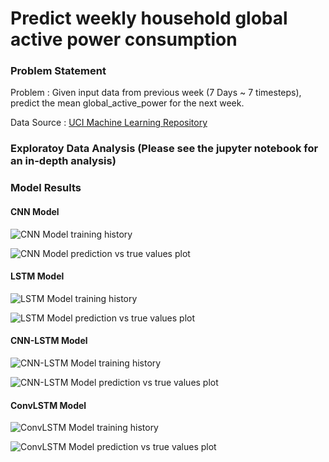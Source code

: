 ﻿
# Predict weekly household global active power consumption 

### Problem Statement
Problem : Given input data from previous week (7 Days ~ 7 timesteps), predict the mean global_active_power for the next week.  

Data Source : [UCI Machine Learning Repository](https://archive.ics.uci.edu/ml/datasets/individual+household+electric+power+consumption)

### Exploratoy Data Analysis  (Please see the jupyter notebook for an in-depth analysis)

### Model Results

#### CNN Model

![CNN Model training history](https://github.com/iam-armanahmed/household-electric-power-consumption/blob/master/Images/CNN-Modelloss_and_metric.png)

![CNN Model prediction vs true values plot](https://github.com/iam-armanahmed/household-electric-power-consumption/blob/master/Images/CNN-Modelpred_vs_true.png)

#### LSTM Model

![LSTM Model training history](https://github.com/iam-armanahmed/household-electric-power-consumption/blob/master/Images/LSTM-Modelloss_and_metric.png)

![LSTM Model prediction vs true values plot](https://github.com/iam-armanahmed/household-electric-power-consumption/blob/master/Images/LSTM-Modelpred_vs_true.png)

#### CNN-LSTM Model

![CNN-LSTM Model training history](https://github.com/iam-armanahmed/household-electric-power-consumption/blob/master/Images/CNN-LSTM%20Modelloss_and_metric.png)

![CNN-LSTM Model prediction vs true values plot](https://github.com/iam-armanahmed/household-electric-power-consumption/blob/master/Images/CNN-LSTM%20Modelpred_vs_true.png)

#### ConvLSTM Model

![ConvLSTM Model training history](https://github.com/iam-armanahmed/household-electric-power-consumption/blob/master/Images/ConvLstm2D%20Modelloss_and_metric.png)

![ConvLSTM Model prediction vs true values plot](https://github.com/iam-armanahmed/household-electric-power-consumption/blob/master/Images/ConvLstm2D%20Modelpred_vs_true.png)


